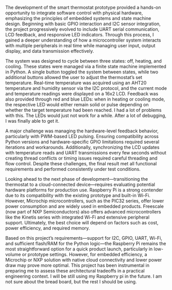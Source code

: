 The development of the smart thermostat prototype provided a hands-on opportunity to integrate software control with physical hardware, emphasizing the principles of embedded systems and state machine design. Beginning with basic GPIO interaction and I2C sensor integration, the project progressively evolved to include UART serial communication, LCD feedback, and responsive LED indicators. Through this process, I gained a deeper understanding of how a microcontroller system interacts with multiple peripherals in real time while managing user input, output display, and data transmission effectively. 

The system was designed to cycle between three states: off, heating, and cooling. These states were managed via a finite state machine implemented in Python. A single button toggled the system between states, while two additional buttons allowed the user to adjust the thermostat’s set temperature. Real-time temperature was acquired using an AHT20 temperature and humidity sensor via the I2C protocol, and the current mode and temperature readings were displayed on a 16x2 LCD. Feedback was also provided through red and blue LEDs: when in heating or cooling mode, the respective LED would either remain solid or pulse depending on whether the target temperature had been reached. I had a lot of problems with this. The LEDs would just not work for a while. After a lot of debugging, I was finally able to get it. 

A major challenge was managing the hardware-level feedback behavior, particularly with PWM-based LED pulsing. Ensuring compatibility across Python versions and hardware-specific GPIO limitations required several iterations and workarounds. Additionally, synchronizing the LCD updates with temperature reads and UART transmissions every few seconds without creating thread conflicts or timing issues required careful threading and flow control. Despite these challenges, the final result met all functional requirements and performed consistently under test conditions. 

Looking ahead to the next phase of development—transitioning the thermostat to a cloud-connected device—requires evaluating potential hardware platforms for production use. Raspberry Pi is a strong contender due to its compatibility with the existing prototype and built-in Wi-Fi. However, Microchip microcontrollers, such as the PIC32 series, offer lower power consumption and are widely used in embedded products. Freescale (now part of NXP Semiconductors) also offers advanced microcontrollers like the Kinetis series with integrated Wi-Fi and extensive peripheral support. Ultimately, the best choice will depend on factors such as cost, power efficiency, and required memory. 

Based on this project’s requirements—support for I2C, GPIO, UART, Wi-Fi, and sufficient flash/RAM for the Python logic—the Raspberry Pi remains the most straightforward option for a quick product launch, particularly in low-volume or prototype settings. However, for embedded efficiency, a Microchip or NXP solution with native cloud connectivity and lower power draw may prove more optimal. This project has been instrumental in preparing me to assess these architectural tradeoffs in a practical engineering context. I will be still using my Raspberry pi in the future. I am not sure about the bread board, but the rest I should be using.  
